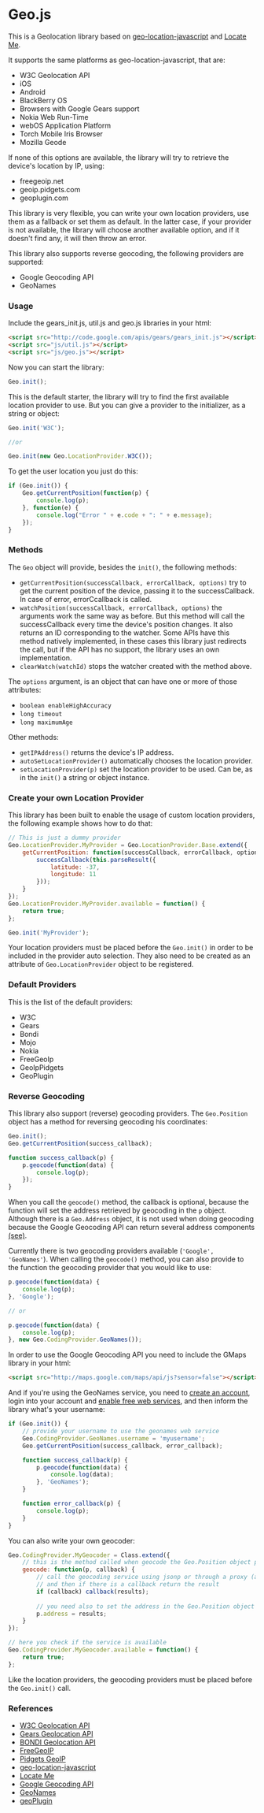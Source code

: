 Geo.js
======

This is a Geolocation library based on [geo-location-javascript](http://code.google.com/p/geo-location-javascript/) and [Locate Me](https://github.com/rmoriz/locate_me).

It supports the same platforms as geo-location-javascript, that are:

* W3C Geolocation API
* iOS
* Android
* BlackBerry OS
* Browsers with Google Gears support
* Nokia Web Run-Time
* webOS Application Platform
* Torch Mobile Iris Browser
* Mozilla Geode

If none of this options are available, the library will try to retrieve the device's location by IP, using:

* freegeoip.net
* geoip.pidgets.com
* geoplugin.com

This library is very flexible, you can write your own location providers, use them as a fallback or set them as default. In the latter case, if your provider is not available, the library will choose another available option, and if it doesn't find any, it will then throw an error.

This library also supports reverse geocoding, the following providers are supported:

* Google Geocoding API
* GeoNames

### Usage ###

Include the gears_init.js, util.js and geo.js libraries in your html:


```html
<script src="http://code.google.com/apis/gears/gears_init.js"></script>
<script src="js/util.js"></script>
<script src="js/geo.js"></script>
```

Now you can start the library:


```javascript
Geo.init();
```

This is the default starter, the library will try to find the first available location provider to use. But you can give a provider to the initializer, as a string or object:


```javascript
Geo.init('W3C');

//or

Geo.init(new Geo.LocationProvider.W3C());
```

To get the user location you just do this:


```javascript
if (Geo.init()) {
	Geo.getCurrentPosition(function(p) {
		console.log(p);
	}, function(e) {
		console.log("Error " + e.code + ": " + e.message);
	});
}
```

### Methods ###

The `Geo` object will provide, besides the `init()`, the following methods:

* `getCurrentPosition(successCallback, errorCallback, options)` try to get the current position of the device, passing it to the successCallback. In case of error, errorCcallback is called.
* `watchPosition(successCallback, errorCallback, options)` the arguments work the same way as before. But this method will call the successCallback every time the device's position changes. It also returns an ID corresponding to the watcher. Some APIs have this method natively implemented, in these cases this library just redirects the call, but if the API has no support, the library uses an own implementation.
* `clearWatch(watchId)` stops the watcher created with the method above.

The `options` argument, is an object that can have one or more of those attributes:

* `boolean enableHighAccuracy`
* `long timeout`
* `long maximumAge`


Other methods:

* `getIPAddress()` returns the device's IP address.
* `autoSetLocationProvider()` automatically chooses the location provider.
* `setLocationProvider(p)` set the location provider to be used. Can be, as in the `init()` a string or object instance.


### Create your own Location Provider ###

This library has been built to enable the usage of custom location providers, the following example shows how to do that:

```javascript
// This is just a dummy provider
Geo.LocationProvider.MyProvider = Geo.LocationProvider.Base.extend({
	getCurrentPosition: function(successCallback, errorCallback, options) {
		successCallback(this.parseResult({
			latitude: -37,
			longitude: 11
		}));
	}
});
Geo.LocationProvider.MyProvider.available = function() {
	return true;
};

Geo.init('MyProvider');
```

Your location providers must be placed before the `Geo.init()` in order to be included in the provider auto selection. They also need to be created as an attribute of `Geo.LocationProvider` object to be registered.

### Default Providers ###

This is the list of the default providers:

* W3C
* Gears
* Bondi
* Mojo
* Nokia
* FreeGeoIp
* GeoIpPidgets
* GeoPlugin


### Reverse Geocoding ###

This library also support (reverse) geocoding providers. The `Geo.Position` object has a method for reversing geocoding his coordinates:

```javascript
Geo.init();
Geo.getCurrentPosition(success_callback);

function success_callback(p) {
	p.geocode(function(data) {
		console.log(p);
	});
}
```

When you call the `geocode()` method, the callback is optional, because the function will set the address retrieved by geocoding in the `p` object. Although there is a `Geo.Address` object, it is not used when doing geocoding because the Google Geocoding API can return several address components [(see)](http://code.google.com/intl/en/apis/maps/documentation/geocoding/#Types).

Currently there is two geocoding providers available (`'Google', 'GeoNames'`). When calling the `geocode()` method, you can also provide to the function the geocoding provider that you would like to use:

```javascript
p.geocode(function(data) {
	console.log(p);
}, 'Google');

// or

p.geocode(function(data) {
	console.log(p);
}, new Geo.CodingProvider.GeoNames());
```

In order to use the Google Geocoding API you need to include the GMaps library in your html:

```html
<script src="http://maps.google.com/maps/api/js?sensor=false"></script>
```

And if you're using the GeoNames service, you need to [create an account](http://www.geonames.org/login), login into your account and [enable free web services](http://www.geonames.org/manageaccount), and then inform the library what's your username:

```javascript
if (Geo.init()) {
	// provide your username to use the geonames web service
	Geo.CodingProvider.GeoNames.username = 'myusername';
	Geo.getCurrentPosition(success_callback, error_callback);

	function success_callback(p) {
		p.geocode(function(data) {
			console.log(data);
		}, 'GeoNames');
	}

	function error_callback(p) {
		console.log(p);
	}
}
```


You can also write your own geocoder:

```javascript
Geo.CodingProvider.MyGeocoder = Class.extend({
	// this is the method called when geocode the Geo.Position object p
	geocode: function(p, callback) {
		// call the geocoding service using jsonp or through a proxy (ajax)
		// and then if there is a callback return the result
		if (callback) callback(results);
		
		// you need also to set the address in the Geo.Position object p
		p.address = results;
	}
});

// here you check if the service is available
Geo.CodingProvider.MyGeocoder.available = function() {
	return true;
};
```

Like the location providers, the geocoding providers must be placed before the `Geo.init()` call.

### References ###

* [W3C Geolocation API](http://www.w3.org/TR/geolocation-API/)
* [Gears Geolocation API](http://code.google.com/intl/pt-BR/apis/gears/api_geolocation.html)
* [BONDI Geolocation API](http://www.omtp.org/1.1/apis/geolocation.html)
* [FreeGeoIP](http://freegeoip.net/static/index.html)
* [Pidgets GeoIP](http://geoip.pidgets.com/)
* [geo-location-javascript](http://code.google.com/p/geo-location-javascript/)
* [Locate Me](https://github.com/rmoriz/locate_me)
* [Google Geocoding API](http://code.google.com/intl/en/apis/maps/documentation/geocoding/)
* [GeoNames](http://www.geonames.org/)
* [geoPlugin](http://www.geoplugin.com/)
